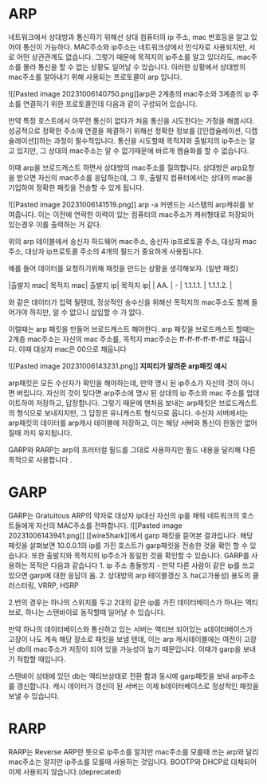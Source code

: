 
# ARP

네트워크에서 상대방과 통신하기 위해선 상대 컴퓨터의 ip 주소,  mac 번호등을 알고 있어야 통신이 가능하다.
MAC주소와 ip주소는 네트워크상에서 인식자로 사용되지만, 서로 어떤 상관관계도 없습니다. 그렇기 때문에 목적지의 ip주소를 알고 있더라도, mac주소를 몰라 통신을 할 수 없는 상황도 일어날 수 있습니다.
이러한 상황에서 상대방의 mac주소를 알아내기 위해 사용되는 프로토콜이 arp 입니다.

![[Pasted image 20231006140750.png]]arp은 2계층의 mac주소와 3계층의 ip 주소를 연결하기 위한 프로토콜인데 다음과 같이 구성되어 있습니다.

만약 특정 호스트에서 아무런 통신이 없다가 처음 통신을 시도한다는 가정을 해봅시다.
성공적으로 정확한 주소에 연결을 체결하기 위해선 정확한 정보를 [[인캡슐레이션, 디캡슐레이션]]하는 과정이 필수적입니다.
통신을 시도할때 목적지와 출발지의 ip주소는 알고 있지만, 그 상대의 mac주소는 알 수 없기때문에 바르게 캠슐화를 할 수 없습니다.

이때 arp을 브로드캐스트 하면서 상대방의 mac주소를 질의합니다.
상대방은 arp요청을 받으면 자신의 mac주소를 응답하는데, 그 후, 출발지 컴퓨터에서는 상대의 mac을 기입하여 정확한 패킷을 전송할 수 있게 됩니다.

![[Pasted image 20231006141519.png]]
arp -a 커맨드는 시스템의 arp캐쉬를 보여줍니다.
이는 이전에 연락한 이력이 있는 컴퓨터의 mac주소가 캐쉬형태로 저장되어 있는경우 이를 출력하는 거 같다.

위의 arp 테이블에서 송신자 하드웨어 mac주소, 송신자 ip프로토콜 주소, 대상자 mac 주소, 대상자 ip프로토콜 주소의 4개의 필드가 중요하게 사용됩니다.

예를 들어 데이터를 요청하기위해 패킷을 만드는 상황을 생각해보자. (일반 패킷)

|출발지 mac| 목적지 mac| 출발지 ip| 목적지 ip| 
|     AA.        |         -         | 1.1.1.1.    | 1.1.1.2.   |

와 같은 데이터가 입력 될텐데, 정상적인 송수신을 위해선 목적지의 mac주소도 함께 들어가야 하지만, 알 수 없으니 삽입할 수 가 없다.

이럴때는 arp 패킷을 만들어 브로드캐스트 해야한다.
arp 패킷을 브로드캐스트 할때는 2계층 mac주소는 자신의 mac 주소를, 목적지 mac주소는 
ff-ff-ff-ff-ff-ff로 채웁니다.
이때 대상자 mac은  00으로 채웁니다

![[Pasted image 20231006143231.png]]
**지피티가 알려준 arp패킷 예시**

arp패킷은 모든 수신자가 확인을 해야하는데, 만약 명시 된 ip주소가 자신의 것이 아니면 버립니다.
자신의 것이 맞다면 arp주소에 명시 된 상대의 ip 주소와 mac 주소를 업데이트하여 저장하고, 답장합니다.
그렇기 때문에 맨처음 보내는 arp패킷은 브로드캐스트의 형식으로 보내지지만, 그 답장은 유니캐스트 형식으로 옵니다.
수신자 서버에서는 arp패킷의 데이터를 arp캐시 테이블에 저장하고, 이는 해당 서버와 통신이 한동안 없어질때 까지 유지됩니다.


GARP와 RARP는  arp의 프러터컬 필드를 그대로 사용하지만 필드 내용을 달리해 다른 목적으로 사용합니다 .

# GARP


GARP는 Gratuitous ARP의 약자로 대상자 ip대신 자신의 ip를 채워 네트워크의 호스트들에게 자신의 MAC주소를 전파합니다.
![[Pasted image 20231006143941.png]]
[[wireShark]]에서 garp 패킷을 뜯어본 결과입니다.
해당 패킷을 살펴보면 10.0.0.1의 ip를 가진 호스트가 garp패킷을 전송한 것을 확인 할 수 있습니다.
또한 출발지와 목적지의 ip주소가 동일한 것을 확인할 수 있습니다.
GARP를 사용하는 목적은 다음과 같습니다
	1. ip 주소 충돌방지 - 만약 다른 사람이 같은 ip를 쓰고 있으면 garp에 대한 응답이 옴.
	2. 상대방의 arp 테이블갱신
	3. ha(고가용성) 용도의 클러스터링, VRRP, HSRP

2.번의 경우는 하나의 스위치를 두고 2대의 같은 ip를 가진 데이터베이스가 하나는 액티브로, 하나는 스탠바이로 동작할때 일어날 수 있습니다.

만약 하나의 데이터베이스와 통신하고 있는 서버는 액티브 되어있는 a데이터베이스가 고장이 나도 계속 해당 장소로 패킷을 보낼 텐데, 이는 arp 캐시테이블에는 여전이 고장난 db의 mac주소가 저장이 되어 있을 가능성이 높기 때문입니다.
이때가 garp을 보내기 적합할 때입니다.

스탠바이 상태에 있던 db는 액티브상태로 전환 함과 동시에 garp패킷을 보내 arp주소를 갱신합니다.  캐시 데이터가 갱신이 된 서버는 이제 b데이터베이스로 정상적인 패킷을 보낼 수 있습니다.

# RARP

RARP는 Reverse ARP란 뜻으로 ip주소를 알지만 mac주소를 모를때 쓰는 arp와 달리 mac주소는 알지만 ip주소를 모를때 사용하는 것입니다.
BOOTP와 DHCP로 대체되어 이제 사용되지 않습니다.(deprecated)